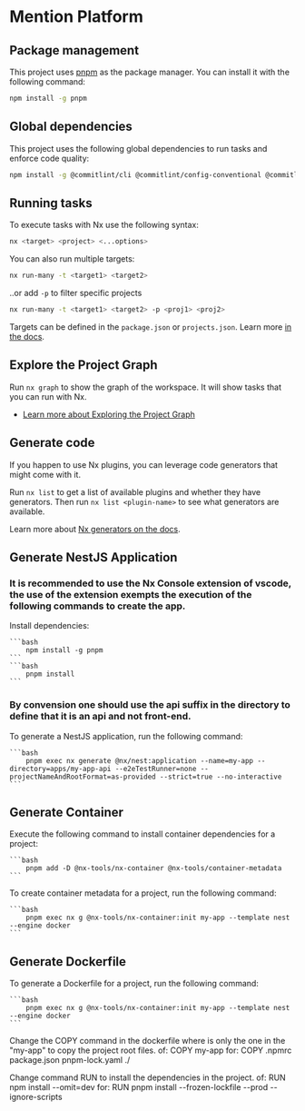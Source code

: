 # Mention Platform

## Package management

This project uses [pnpm](https://pnpm.io/) as the package manager. You can install it with the following command:

```bash
npm install -g pnpm
```

## Global dependencies

This project uses the following global dependencies to run tasks and enforce code quality:

```bash
npm install -g @commitlint/cli @commitlint/config-conventional @commitlint/config-nx-scopes eslint@~8.48.0 ts-node ts-jest lint-staged husky @commitlint/types
```

## Running tasks

To execute tasks with Nx use the following syntax:

```bash
nx <target> <project> <...options>
```

You can also run multiple targets:

```bash
nx run-many -t <target1> <target2>
```

..or add `-p` to filter specific projects

```bash
nx run-many -t <target1> <target2> -p <proj1> <proj2>
```

Targets can be defined in the `package.json` or `projects.json`. Learn more [in the docs](https://nx.dev/features/run-tasks).

## Explore the Project Graph

Run `nx graph` to show the graph of the workspace.
It will show tasks that you can run with Nx.

- [Learn more about Exploring the Project Graph](https://nx.dev/core-features/explore-graph)

## Generate code

If you happen to use Nx plugins, you can leverage code generators that might come with it.

Run `nx list` to get a list of available plugins and whether they have generators. Then run `nx list <plugin-name>` to see what generators are available.

Learn more about [Nx generators on the docs](https://nx.dev/features/generate-code).

## Generate NestJS Application

### It is recommended to use the Nx Console extension of vscode, the use of the extension exempts the execution of the following commands to create the app.

Install dependencies:

    ```bash
        npm install -g pnpm
    ```
    ```bash
        pnpm install
    ```

### By convension one should use the api suffix in the directory to define that it is an api and not front-end.

To generate a NestJS application, run the following command:

    ```bash
        pnpm exec nx generate @nx/nest:application --name=my-app --directory=apps/my-app-api --e2eTestRunner=none --projectNameAndRootFormat=as-provided --strict=true --no-interactive
    ```

## Generate Container

Execute the following command to install container dependencies for a project:

    ```bash
        pnpm add -D @nx-tools/nx-container @nx-tools/container-metadata
    ```

To create container metadata for a project, run the following command:

    ```bash
        pnpm exec nx g @nx-tools/nx-container:init my-app --template nest --engine docker
    ```

## Generate Dockerfile

To generate a Dockerfile for a project, run the following command:

    ```bash
        pnpm exec nx g @nx-tools/nx-container:init my-app --template nest --engine docker
    ```

Change the COPY command in the dockerfile where is only the one in the "my-app" to copy the project root files.
of: COPY my-app
for: COPY .npmrc package.json pnpm-lock.yaml ./

Change command RUN to install the dependencies in the project.
of: RUN npm install --omit=dev
for: RUN pnpm install --frozen-lockfile --prod --ignore-scripts
